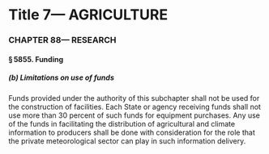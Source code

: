 
# Title 7— AGRICULTURE
### CHAPTER 88— RESEARCH
#### § 5855. Funding
##### (b) Limitations on use of funds

Funds provided under the authority of this subchapter shall not be used for the construction of facilities. Each State or agency receiving funds shall not use more than 30 percent of such funds for equipment purchases. Any use of the funds in facilitating the distribution of agricultural and climate information to producers shall be done with consideration for the role that the private meteorological sector can play in such information delivery.
